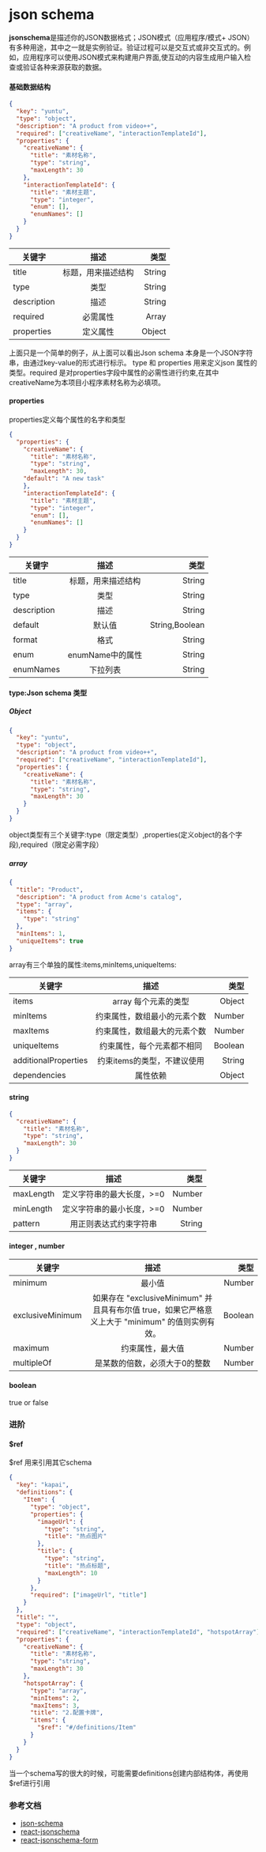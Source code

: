 # json schema
**jsonschema**是描述你的JSON数据格式；JSON模式（应用程序/模式+ JSON）有多种用途，其中之一就是实例验证。验证过程可以是交互式或非交互式的。例如，应用程序可以使用JSON模式来构建用户界面,使互动的内容生成用户输入检查或验证各种来源获取的数据。

#### 基础数据结构
```json
{
  "key": "yuntu",
  "type": "object",
  "description": "A product from video++",
  "required": ["creativeName", "interactionTemplateId"],
  "properties": {
    "creativeName": {
      "title": "素材名称",
      "type": "string",
      "maxLength": 30
    },
    "interactionTemplateId": {
      "title": "素材主题",
      "type": "integer",
      "enum": [],
      "enumNames": []
    }
  }
}
```
    

| 关键字  |  描述 |类型|
|--|:--:|--:|
| title  |  标题，用来描述结构 |String|
| type    |  类型  |String|
| description   |  描述 |String|
| required   |  必需属性 |Array|
| properties    |  定义属性 |Object|

上面只是一个简单的例子，从上面可以看出Json schema 本身是一个JSON字符串，由通过key-value的形式进行标示。
type 和 properties 用来定义json 属性的类型。required 是对properties字段中属性的必需性进行约束,在其中creativeName为本项目小程序素材名称为必填项。
#### properties
properties定义每个属性的名字和类型

```json
{
  "properties": {
    "creativeName": {
      "title": "素材名称",
      "type": "string",
      "maxLength": 30,
    "default": "A new task"
    },
    "interactionTemplateId": {
      "title": "素材主题",
      "type": "integer",
      "enum": [],
      "enumNames": []
    }
  }
}
```

| 关键字  |  描述 |类型|
|--|:--:|--:|
| title  |  标题，用来描述结构 |String|
| type    |  类型  |String|
| description   |  描述 |String|
| default    |  默认值 |String,Boolean |
| format    |  格式 |String|
| enum     |  enumName中的属性 |String|
| enumNames |  下拉列表 |String|

#### type:Json schema 类型
##### Object
```json
{
  "key": "yuntu",
  "type": "object",
  "description": "A product from video++",
  "required": ["creativeName", "interactionTemplateId"],
  "properties": {
    "creativeName": {
      "title": "素材名称",
      "type": "string",
      "maxLength": 30
    }
  }
}
```
    

object类型有三个关键字:type（限定类型）,properties(定义object的各个字段),required（限定必需字段）
##### array 

```json
{
  "title": "Product",
  "description": "A product from Acme's catalog",
  "type": "array",
  "items": {
    "type": "string"
  },
  "minItems": 1,
  "uniqueItems": true
}
```
    
array有三个单独的属性:items,minItems,uniqueItems:

| 关键字  |  描述 |类型|
|--|:--:|--:|
| items   |  array 每个元素的类型 |Object|
| minItems     |  约束属性，数组最小的元素个数  |Number|
| maxItems    |  约束属性，数组最大的元素个数 |Number|
| uniqueItems    |  约束属性，每个元素都不相同 |Boolean |
| additionalProperties    |  约束items的类型，不建议使用 |String|
| dependencies     |  属性依赖 |Object|

#### string 
```json
{
  "creativeName": {
    "title": "素材名称",
    "type": "string",
    "maxLength": 30
  }
}
```

| 关键字  |  描述 |类型|
|--|:--:|--:|
| maxLength   |	定义字符串的最大长度，>=0 |Number|
| minLength     |  定义字符串的最小长度，>=0  |Number|
| pattern    |  用正则表达式约束字符串 |String|

#### integer , number 
|关键字|描述|类型|
|--|:--:|--:|
|minimum |最小值 |Number|
|exclusiveMinimum |如果存在 "exclusiveMinimum" 并且具有布尔值 true，如果它严格意义上大于 "minimum" 的值则实例有效。|Boolean|
|maximum |约束属性，最大值|Number|
|multipleOf  |是某数的倍数，必须大于0的整数|Number|

#### boolean 
true or false
### 进阶
#### $ref
$ref 用来引用其它schema

```json
{
  "key": "kapai",
  "definitions": {
    "Item": {
      "type": "object",
      "properties": {
        "imageUrl": {
          "type": "string",
          "title": "热点图片"
        },
        "title": {
          "type": "string",
          "title": "热点标题",
          "maxLength": 10
        }
      },
      "required": ["imageUrl", "title"]
    }
  },
  "title": "",
  "type": "object",
  "required": ["creativeName", "interactionTemplateId", "hotspotArray"],
  "properties": {
    "creativeName": {
      "title": "素材名称",
      "type": "string",
      "maxLength": 30
    },
    "hotspotArray": {
      "type": "array",
      "minItems": 2,
      "maxItems": 3,
      "title": "2.配置卡牌",
      "items": {
        "$ref": "#/definitions/Item"
      }
    }
  }
}
```
    
当一个schema写的很大的时候，可能需要definitions创建内部结构体，再使用$ref进行引用
### 参考文档
* <a href="https://json-schema.org/understanding-json-schema/reference/object.html" target="_blank">json-schema</a>
* <a href="https://www.npmjs.com/package/pensee-react-jsonschema-form#for-boolean-fields" target="_blank">react-jsonschema</a>
* <a href="https://mozilla-services.github.io/react-jsonschema-form/" target="_blank">react-jsonschema-form</a>

